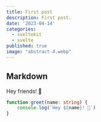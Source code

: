 ```yaml
---
title: First post
description: First post.
date: '2023-04-14'
categories:
  - sveltekit
  - svelte
published: true
image: "abstract-4.webp"
---
```


## Markdown

Hey friends! 👋

```ts
function greet(name: string) {
	console.log(`Hey ${name}! 👋`)
}
```
